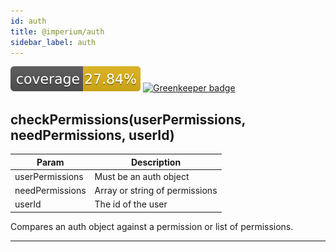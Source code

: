 ```yaml
---
id: auth
title: @imperium/auth
sidebar_label: auth
---
```


[![Coverage_badge](../../docs/assets/coverage/auth/coverage.svg)](assets/coverage/auth/index.html) [![Greenkeeper badge](https://badges.greenkeeper.io/darkadept/imperium.svg)](https://greenkeeper.io/)
<a name="checkPermissions"></a>

## checkPermissions(userPermissions, needPermissions, userId)

| Param | Description |
| --- | --- |
| userPermissions | Must be an auth object |
| needPermissions | Array or string of permissions |
| userId | The id of the user |

Compares an auth object against a permission or list of permissions.


* * *

